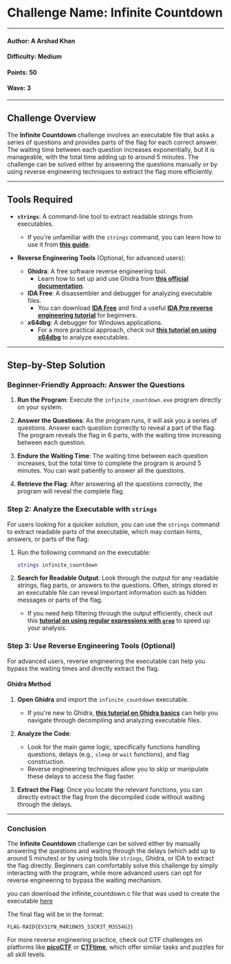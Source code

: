 # Challenge Name: **Infinite Countdown**

---

#### Author: A Arshad Khan

#### Difficulty: Medium

#### Points: 50

#### Wave: 3

---

## Challenge Overview

The **Infinite Countdown** challenge involves an executable file that asks a series of questions and provides parts of the flag for each correct answer. The waiting time between each question increases exponentially, but it is manageable, with the total time adding up to around 5 minutes. The challenge can be solved either by answering the questions manually or by using reverse engineering techniques to extract the flag more efficiently.

---

## Tools Required

- **`strings`**: A command-line tool to extract readable strings from executables.  
  - If you're unfamiliar with the `strings` command, you can learn how to use it from **[this guide](https://ioflood.com/blog/strings-linux-command/#:~:text=The%20'strings'%20command%20in%20Linux%20is%20used%20to%20extract%20readable,bin%20.&text=In%20this%20example%2C%20we've,a%20binary%20file%20named%20'myfile.)**.
  
- **Reverse Engineering Tools** (Optional, for advanced users):
  - **Ghidra**: A free software reverse engineering tool.
    - Learn how to set up and use Ghidra from **[this official documentation](https://ghidra-sre.org/)**.
  - **IDA Free**: A disassembler and debugger for analyzing executable files.
    - You can download **[IDA Free](https://hex-rays.com/ida-free/)** and find a useful **[IDA Pro reverse engineering tutorial](https://www.youtube.com/watch?v=N_3AGB9Vf9E)** for beginners.
  - **x64dbg**: A debugger for Windows applications.
    - For a more practical approach, check out **[this tutorial on using x64dbg](https://www.varonis.com/blog/how-to-use-x64dbg)** to analyze executables.

---

## Step-by-Step Solution

### Beginner-Friendly Approach: Answer the Questions

1. **Run the Program**: Execute the `infinite_countdown.exe` program directly on your system.

2. **Answer the Questions**: As the program runs, it will ask you a series of questions. Answer each question correctly to reveal a part of the flag. The program reveals the flag in 6 parts, with the waiting time increasing between each question.

3. **Endure the Waiting Time**: The waiting time between each question increases, but the total time to complete the program is around 5 minutes. You can wait patiently to answer all the questions.

4. **Retrieve the Flag**: After answering all the questions correctly, the program will reveal the complete flag.

### Step 2: Analyze the Executable with `strings`

For users looking for a quicker solution, you can use the `strings` command to extract readable parts of the executable, which may contain hints, answers, or parts of the flag:

1. Run the following command on the executable:

   ```bash
   strings infinite_countdown
   ```

2. **Search for Readable Output**: Look through the output for any readable strings, flag parts, or answers to the questions. Often, strings stored in an executable file can reveal important information such as hidden messages or parts of the flag.

   - If you need help filtering through the output efficiently, check out this **[tutorial on using regular expressions with `grep`](https://linuxize.com/post/regular-expressions-in-grep/)** to speed up your analysis.

### Step 3: Use Reverse Engineering Tools (Optional)

For advanced users, reverse engineering the executable can help you bypass the waiting times and directly extract the flag.

#### Ghidra Method

1. **Open Ghidra** and import the `infinite_countdown` executable.  
   - If you're new to Ghidra, **[this tutorial on Ghidra basics](https://www.varonis.com/blog/how-to-use-ghidra)** can help you navigate through decompiling and analyzing executable files.

2. **Analyze the Code**:
   - Look for the main game logic, specifically functions handling questions, delays (e.g., `sleep` or `wait` functions), and flag construction.
   - Reverse engineering techniques allow you to skip or manipulate these delays to access the flag faster.

3. **Extract the Flag**: Once you locate the relevant functions, you can directly extract the flag from the decompiled code without waiting through the delays.

---

### Conclusion

The **Infinite Countdown** challenge can be solved either by manually answering the questions and waiting through the delays (which add up to around 5 minutes) or by using tools like `strings`, Ghidra, or IDA to extract the flag directly. Beginners can comfortably solve this challenge by simply interacting with the program, while more advanced users can opt for reverse engineering to bypass the waiting mechanism.

you can download the infinite_countdown.c file that was used to create the executable [here](\WR!T3-U9's\Solution-Files\Infinite-Countdown\infinite_countdown.c)

The final flag will be in the format:

```text
FLAG-RAID{EV31YN_M4R10W35_53CR3T_M3S54G3}
```

For more reverse engineering practice, check out CTF challenges on platforms like **[picoCTF](https://play.picoctf.org/)** or **[CTFtime](https://ctftime.org/)**, which offer similar tasks and puzzles for all skill levels.
